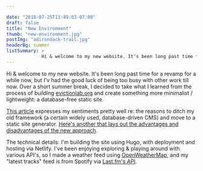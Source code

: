 ```yaml
---

date: "2018-07-25T11:49:03-07:00"
draft: false
title: "New Environment"
thumb: "new-environment.jpg"
postImg: "adirondack-trail.jpg"
headerBg: summer
listSummary: >
             Hi & welcome to my new website. It's been long past time for a revamp, but I've had the good luck of being too busy with other work till now. 
---             
```


Hi & welcome to my new website. It's been long past time for a revamp for a while now, but I'v had the good luck of being too busy with other work till now. Over a short summer break, I decided to take what I learned from the process of building <a href="https://evictionlab.org" target="_blank">evictionlab.org</a> and create something more minimalist / lightweight: a database-free static site.

<a href="https://eran.sandler.co.il/2017/06/04/goodbye-wordpress-hello-static-netlify/" target="_blank">This article</a> expresses my sentiments pretty well re: the reasons to ditch my old framework (a certain widely used, database-driven CMS) and move to a static site generator. <a href="https://developer.okta.com/blog/2018/06/07/static-sites-vs-cms" target="_blank">Here's another that lays out the  advantages and disadvantages of the new approach</a>.

The technical details: I'm building the site using Hugo, with deployment and hosting via Netlify. I've been enjoying exploring & playing around with various API's, so I made a weather feed using <a href="https://openweathermap.org/api" target="_blank">OpenWeatherMap</a>, and my "latest tracks" feed is from Spotify via <a href="https://www.last.fm/api/intro" target="_blank">Last.fm's API</a>.


